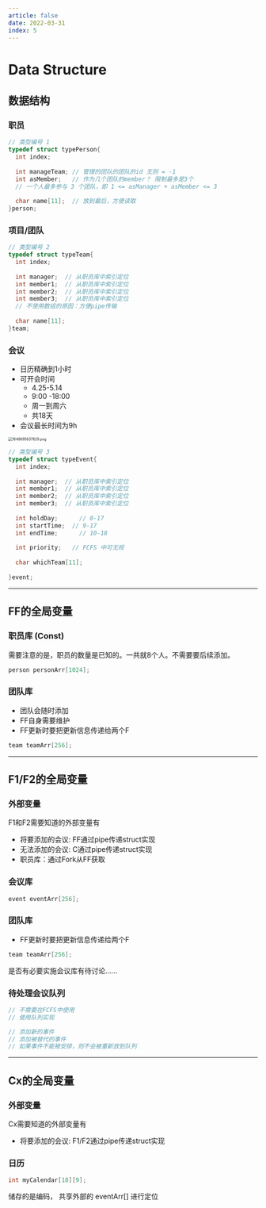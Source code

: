 ```yaml
---
article: false
date: 2022-03-31
index: 5
---
```


# Data Structure

## 数据结构

### 职员

```c
// 类型编号 1
typedef struct typePerson{
  int index; 			
 
  int manageTeam; // 管理的团队的团队的id 无则 = -1
  int asMember;   // 作为几个团队的member？ 限制最多是3个
  // 一个人最多参与 3 个团队，即 1 <= asManager + asMember <= 3
  
  char name[11];  // 放到最后，方便读取
}person;
```

### 项目/团队

```c
// 类型编号 2
typedef struct typeTeam{
  int index;		 
  
  int manager; 	// 从职员库中索引定位
  int member1;	// 从职员库中索引定位
  int member2;	// 从职员库中索引定位
  int member3;	// 从职员库中索引定位
  // 不使用数组的原因：方便pipe传输
  
  char name[11];
}team;
```

### 会议

- 日历精确到1小时
- 可开会时间
  - 4.25-5.14
  - 9:00 -18:00
  - 周一到周六
  - 共18天
- 会议最长时间为9h

<img src="https://pic.hanjiaming.com.cn/2022/03/31/58556d3f486b8.png" alt="1648695637629.png" style="zoom:50%;" />

```c
// 类型编号 3
typedef struct typeEvent{
  int index;
  
  int manager; 	// 从职员库中索引定位
  int member1;	// 从职员库中索引定位
  int member2;	// 从职员库中索引定位
  int member3;	// 从职员库中索引定位
  
  int holdDay; 		// 0-17
  int startTime;  // 9-17
  int endTime;		// 10-18
  
  int priority;   // FCFS 中可无视
  
  char whichTeam[11];	
 
}event;
```

------

## FF的全局变量

### 职员库 (Const)

需要注意的是，职员的数量是已知的。一共就8个人。不需要要后续添加。

```c
person personArr[1024];
```

### 团队库

- 团队会随时添加
- FF自身需要维护
- FF更新时要把更新信息传递给两个F

```c
team teamArr[256];
```

------

## F1/F2的全局变量

### 外部变量

F1和F2需要知道的外部变量有

- 将要添加的会议: FF通过pipe传递struct实现
- 无法添加的会议: C通过pipe传递struct实现
- 职员库：通过Fork从FF获取

### 会议库

```c
event eventArr[256];
```

### 团队库

- FF更新时要把更新信息传递给两个F

```c
team teamArr[256];
```

是否有必要实施会议库有待讨论......

### 待处理会议队列

```c
// 不需要在FCFS中使用
// 使用队列实现

// 添加新的事件
// 添加被替代的事件
// 如果事件不能被安排，则不会被重新放到队列
```

------

## Cx的全局变量

### 外部变量

Cx需要知道的外部变量有

- 将要添加的会议: F1/F2通过pipe传递struct实现

### 日历

```c
int myCalendar[18][9];
```

储存的是编码， 共享外部的 eventArr[] 进行定位
